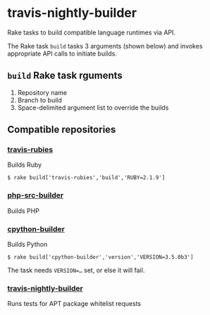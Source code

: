 # travis-nightly-builder
Rake tasks to build compatible language runtimes via API.

The Rake task `build` tasks 3 arguments (shown below) and invokes appropriate
API calls to initiate builds.

## `build` Rake task rguments

1. Repository name
1. Branch to build
1. Space-delimited argument list to override the builds

## Compatible repositories

### [travis-rubies](https://github.com/travis-ci/travis-rubies)

Builds Ruby

```sh-session
$ rake build['travis-rubies','build','RUBY=2.1.9']
```

### [php-src-builder](https://github.com/travis-ci/php-src-builder)

Builds PHP

### [cpython-builder](https://github.com/travis-ci/cpython-builder)

Builds Python

```sh-session
$ rake build['cpython-builder','version','VERSION=3.5.0b3']
```

The task needs `VERSION=…` set, or else it will fail.

### [travis-nightly-builder](https://github.com/travis-ci/apt-whitelist-checker)

Runs tests for APT package whitelist requests
